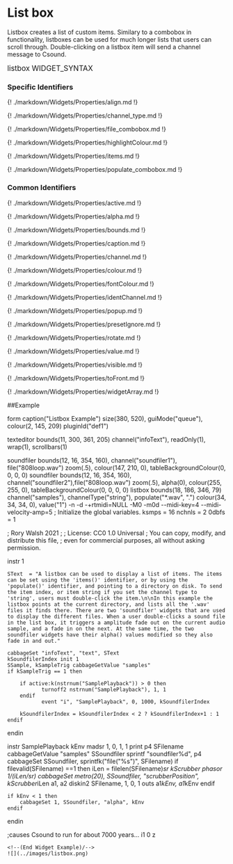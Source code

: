 # List box

Listbox creates a list of custom items. Similary to a combobox in functionality, listboxes can be used for much longer lists that users can scroll through. Double-clicking on a listbox item will send a channel message to Csound. 


<big></pre>
listbox WIDGET_SYNTAX
</pre></big>

### Specific Identifiers

{! ./markdown/Widgets/Properties/align.md !} 

{! ./markdown/Widgets/Properties/channel_type.md !} 

{! ./markdown/Widgets/Properties/file_combobox.md !} 

{! ./markdown/Widgets/Properties/highlightColour.md !} 

{! ./markdown/Widgets/Properties/items.md !}  

{! ./markdown/Widgets/Properties/populate_combobox.md !} 

### Common Identifiers

{! ./markdown/Widgets/Properties/active.md !}  

{! ./markdown/Widgets/Properties/alpha.md !}  

{! ./markdown/Widgets/Properties/bounds.md !}  

{! ./markdown/Widgets/Properties/caption.md !}  

{! ./markdown/Widgets/Properties/channel.md !}  

{! ./markdown/Widgets/Properties/colour.md !}  

{! ./markdown/Widgets/Properties/fontColour.md !}   

{! ./markdown/Widgets/Properties/identChannel.md !}  

{! ./markdown/Widgets/Properties/popup.md !} 

{! ./markdown/Widgets/Properties/presetIgnore.md !} 

{! ./markdown/Widgets/Properties/rotate.md !}  

{! ./markdown/Widgets/Properties/value.md !}

{! ./markdown/Widgets/Properties/visible.md !}  

{! ./markdown/Widgets/Properties/toFront.md !} 

{! ./markdown/Widgets/Properties/widgetArray.md !}  

<!--(End of identifiers)/-->

##Example
<!--(Widget Example)/-->
<Cabbage>
form caption("Listbox Example") size(380, 520), guiMode("queue"), colour(2, 145, 209) pluginId("def1")

texteditor bounds(11, 300, 361, 205) channel("infoText"), readOnly(1), wrap(1), scrollbars(1)

soundfiler bounds(12, 16, 354, 160), channel("soundfiler1"), file("808loop.wav") zoom(.5), colour(147, 210, 0), tableBackgroundColour(0, 0, 0, 0)
soundfiler bounds(12, 16, 354, 160), channel("soundfiler2"),file("808loop.wav") zoom(.5), alpha(0), colour(255, 255, 0), tableBackgroundColour(0, 0, 0, 0)
listbox bounds(18, 186, 346, 79) channel("samples"), channelType("string"), populate("*.wav", ".") colour(34, 34, 34, 0), value("1")
</Cabbage>
<CsoundSynthesizer>
<CsOptions>
-n -d -+rtmidi=NULL -M0 -m0d --midi-key=4 --midi-velocity-amp=5
</CsOptions>
<CsInstruments>
; Initialize the global variables. 
ksmps = 16
nchnls = 2
0dbfs = 1


; Rory Walsh 2021 
;
; License: CC0 1.0 Universal
; You can copy, modify, and distribute this file, 
; even for commercial purposes, all without asking permission. 

instr 1

    SText  = "A listbox can be used to display a list of items. The items can be set using the 'items()' identifier, or by using the 'populate()' identifier, and pointing to a directory on disk. To send the item index, or item string if you set the channel type to 'string', users must double-click the item.\n\nIn this example the listbox points at the current directory, and lists all the '.wav' files it finds there. There are two 'soundfiler' widgets that are used to display the different files. When a user double-clicks a sound file in the list box, it triggers a amplitude fade out on the current audio sample, and a fade in on the next. At the same time, the two soundfiler widgets have their alpha() values modified so they also fade in and out."  

    cabbageSet "infoText", "text", SText
    kSoundfilerIndex init 1
    SSample, kSampleTrig cabbageGetValue "samples"
    if kSampleTrig == 1 then
        
        if active:k(nstrnum("SamplePlayback")) > 0 then
               turnoff2 nstrnum("SamplePlayback"), 1, 1
        endif
               event "i", "SamplePlayback", 0, 1000, kSoundfilerIndex
        
        kSoundfilerIndex = kSoundfilerIndex < 2 ? kSoundfilerIndex+1 : 1
    endif


endin
                
instr SamplePlayback
    kEnv madsr 1, 0, 1, 1
    print p4
    SFilename cabbageGetValue "samples"
    SSoundfiler sprintf "soundfiler%d", p4
    cabbageSet SSoundfiler, sprintfk("file(\"%s\")", SFilename)
    if filevalid(SFilename) ==1 then 
        iLen = filelen(SFilename)*sr
        kScrubber phasor 1/(iLen/sr)
        cabbageSet metro(20), SSoundfiler, "scrubberPosition", kScrubber*iLen
        a1, a2 diskin2 SFilename, 1, 0, 1
        outs a1*kEnv, a1*kEnv
    endif
    
    if kEnv < 1 then
        cabbageSet 1, SSoundfiler, "alpha", kEnv
    endif
        
endin

</CsInstruments>
<CsScore>
;causes Csound to run for about 7000 years...
i1 0 z
</CsScore>
</CsoundSynthesizer>

```
<!--(End Widget Example)/-->
![](../images/listbox.png)
